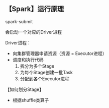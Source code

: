 ## 【Spark】运行原理



spark-submit

会启动一个对应的Driver进程

Driver进程：

- 向集群管理器申请资源（资源 = Executor进程）
- 调度和执行代码
  1. 拆分为多个Stage
  2. 为每个Stage创建一批Task
  3. 分配到各个Executor进程



【如何划分Stage】

- 根据shuffle类算子